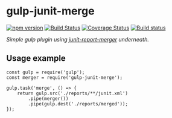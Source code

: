# gulp-junit-merge
[![npm version](https://badge.fury.io/js/gulp-junit-merge.svg)](https://badge.fury.io/js/gulp-junit-merge)
[![Build Status](https://travis-ci.org/Morishiri/gulp-junit-merge.svg?branch=master)](https://travis-ci.org/Morishiri/gulp-junit-merge)
[![Coverage Status](https://coveralls.io/repos/github/Morishiri/gulp-junit-merge/badge.svg?branch=master)](https://coveralls.io/github/Morishiri/gulp-junit-merge?branch=master)
[![Build status](https://ci.appveyor.com/api/projects/status/tqi2iucxaaubfcus/branch/master?svg=true)](https://ci.appveyor.com/project/Morishiri/gulp-junit-merge/branch/master)

*Simple gulp plugin using [junit-report-merger](https://github.com/bhovhannes/junit-report-merger) underneath.*

## Usage example

```
const gulp = require('gulp');
const merger = require('gulp-junit-merge');

gulp.task('merge', () => {
    return gulp.src('./reports/**/junit.xml')
        .pipe(merger())
        .pipe(gulp.dest('./reports/merged'));
});
```
